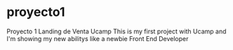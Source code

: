 # proyecto1
Proyecto 1 Landing de Venta Ucamp 
This is my first project with Ucamp and I'm showing my new abilitys like a newbie Front End Developer
